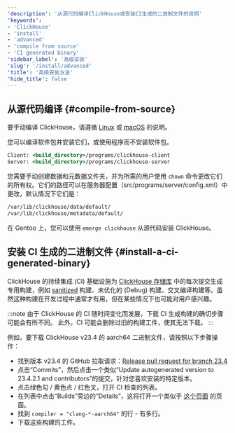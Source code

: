 ```yaml
---
'description': '从源代码编译ClickHouse或安装CI生成的二进制文件的说明'
'keywords':
- 'ClickHouse'
- 'install'
- 'advanced'
- 'compile from source'
- 'CI generated binary'
'sidebar_label': '高级安装'
'slug': '/install/advanced'
'title': '高级安装方法'
'hide_title': false
---
```




## 从源代码编译 {#compile-from-source}

要手动编译 ClickHouse，请遵循 [Linux](/development/build.md) 或 [macOS](/development/build-osx.md) 的说明。

您可以编译软件包并安装它们，或使用程序而不安装软件包。

```xml
Client: <build_directory>/programs/clickhouse-client
Server: <build_directory>/programs/clickhouse-server
```

您需要手动创建数据和元数据文件夹，并为所需的用户使用 `chown` 命令更改它们的所有权。它们的路径可以在服务器配置（src/programs/server/config.xml）中更改，默认情况下它们是：

```bash
/var/lib/clickhouse/data/default/
/var/lib/clickhouse/metadata/default/
```

在 Gentoo 上，您可以使用 `emerge clickhouse` 从源代码安装 ClickHouse。

## 安装 CI 生成的二进制文件 {#install-a-ci-generated-binary}

ClickHouse 的持续集成 (CI) 基础设施为 [ClickHouse
存储库](https://github.com/clickhouse/clickhouse/) 中的每次提交生成专用构建，例如 [sanitized](https://github.com/google/sanitizers) 构建、未优化的 (Debug)
构建、交叉编译构建等。虽然这种构建在开发过程中通常才有用，但在某些情况下也可能对用户感兴趣。

:::note
由于 ClickHouse 的 CI 随时间变化而发展，下载 CI 生成构建的确切步骤可能会有所不同。
此外，CI 可能会删除过旧的构建工件，使其无法下载。
:::

例如，要下载 ClickHouse v23.4 的 aarch64 二进制文件，请按照以下步骤操作：

- 找到版本 v23.4 的 GitHub 拉取请求：[Release pull request for branch 23.4](https://github.com/ClickHouse/ClickHouse/pull/49238)
- 点击“Commits”，然后点击一个类似“Update autogenerated version to 23.4.2.1 and contributors”的提交，针对您喜欢安装的特定版本。
- 点击绿色勾 / 黄色点 / 红色叉，打开 CI 检查的列表。
- 在列表中点击“Builds”旁边的“Details”，这将打开一个类似于 [这个页面](https://s3.amazonaws.com/clickhouse-test-reports/46793/b460eb70bf29b19eadd19a1f959b15d186705394/clickhouse_build_check/report.html) 的页面。
- 找到 `compiler = "clang-*-aarch64"` 的行 - 有多行。
- 下载这些构建的工件。
